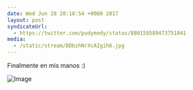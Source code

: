 ```yaml
---
date: Wed Jun 28 20:18:54 +0000 2017
layout: post
syndicateUrl:
  - https://twitter.com/pudymody/status/880158589473751041
media:
  - /static/stream/DDbzhNrXcAIgih6.jpg
---
```

Finalmente en mis manos :) 

![Image](/static/stream/DDbzhNrXcAIgih6.jpg)